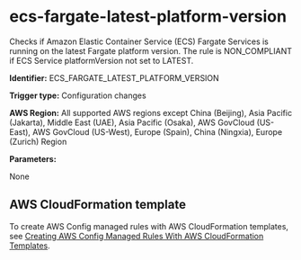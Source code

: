 # ecs\-fargate\-latest\-platform\-version<a name="ecs-fargate-latest-platform-version"></a>

Checks if Amazon Elastic Container Service \(ECS\) Fargate Services is running on the latest Fargate platform version\. The rule is NON\_COMPLIANT if ECS Service platformVersion not set to LATEST\. 

**Identifier:** ECS\_FARGATE\_LATEST\_PLATFORM\_VERSION

**Trigger type:** Configuration changes

**AWS Region:** All supported AWS regions except China \(Beijing\), Asia Pacific \(Jakarta\), Middle East \(UAE\), Asia Pacific \(Osaka\), AWS GovCloud \(US\-East\), AWS GovCloud \(US\-West\), Europe \(Spain\), China \(Ningxia\), Europe \(Zurich\) Region

**Parameters:**

None  

## AWS CloudFormation template<a name="w2aac12c31c27b9d235c15"></a>

To create AWS Config managed rules with AWS CloudFormation templates, see [Creating AWS Config Managed Rules With AWS CloudFormation Templates](aws-config-managed-rules-cloudformation-templates.md)\.